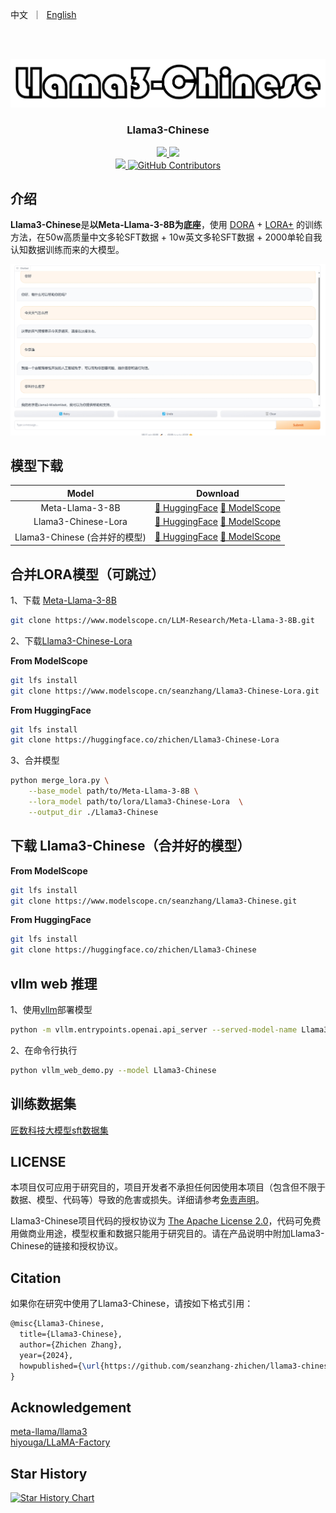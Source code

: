 <p align="left">
    中文</a>&nbsp ｜ &nbsp<a href="README.md">English</a>
</p>
<br><br>

<p align="center">
<a href='https://huggingface.co/spaces/zhichen'>
<img src='./images/logo.png'>
</a>
</p>

<div align="center">
  <p align="center">
    <h3> Llama3-Chinese </h3>

<p align="center">
      <a href='https://huggingface.co/zhichen'>
        <img src='https://img.shields.io/badge/%F0%9F%A4%97%20HuggingFace-Llama3%20Chinese-yellow'>
      </a>
      <a href='https://modelscope.cn/profile/seanzhang'>
        <img src='https://img.shields.io/badge/🤖 ModelScope-Llama3%20Chinese-blue'>
      </a>
      <br>
      <a href=href="https://github.com/seanzhang-zhichen/llama3-chinese/stargazers">
        <img src="https://img.shields.io/github/stars/seanzhang-zhichen/llama3-chinese?color=ccf">
      </a>
      <a href="https://github.com/seanzhang-zhichen/llama3-chinese/blob/main/LICENSE">
        <img alt="GitHub Contributors" src="https://img.shields.io/badge/license-Apache%202.0-blue.svg" />
      </a>
</p>
</div>


## 介绍

**Llama3-Chinese**是**以Meta-Llama-3-8B为底座**，使用 [DORA](https://arxiv.org/pdf/2402.09353.pdf) + [LORA+](https://arxiv.org/pdf/2402.12354.pdf) 的训练方法，在50w高质量中文多轮SFT数据 + 10w英文多轮SFT数据 + 2000单轮自我认知数据训练而来的大模型。

![DEMO](./images/vllm_web_demo.png)


## 模型下载

| Model             | Download  |
|:-------------------:|:-----------:|
| Meta-Llama-3-8B        |[ 🤗 HuggingFace](https://huggingface.co/meta-llama/Meta-Llama-3-8B) [  🤖 ModelScope](https://modelscope.cn/models/LLM-Research/Meta-Llama-3-8B)|
| Llama3-Chinese-Lora           |[ 🤗 HuggingFace](https://huggingface.co/zhichen/Llama3-Chinese-Lora) [  🤖 ModelScope](https://modelscope.cn/models/seanzhang/Llama3-Chinese-Lora)|
| Llama3-Chinese (合并好的模型)           |[ 🤗 HuggingFace](https://huggingface.co/zhichen/Llama3-Chinese) [  🤖 ModelScope](https://modelscope.cn/models/seanzhang/Llama3-Chinese)|



## 合并LORA模型（可跳过）

1、下载 [Meta-Llama-3-8B](https://modelscope.cn/models/LLM-Research/Meta-Llama-3-8B)

```bash
git clone https://www.modelscope.cn/LLM-Research/Meta-Llama-3-8B.git
```

2、下载[Llama3-Chinese-Lora](https://www.modelscope.cn/models/seanzhang/Llama3-Chinese-Lora)

**From ModelScope**
```bash
git lfs install
git clone https://www.modelscope.cn/seanzhang/Llama3-Chinese-Lora.git
```

**From HuggingFace**
```bash
git lfs install
git clone https://huggingface.co/zhichen/Llama3-Chinese-Lora
```

3、合并模型

```bash
python merge_lora.py \
    --base_model path/to/Meta-Llama-3-8B \
    --lora_model path/to/lora/Llama3-Chinese-Lora  \
    --output_dir ./Llama3-Chinese
```

## 下载 Llama3-Chinese（合并好的模型）

**From ModelScope**
```bash
git lfs install
git clone https://www.modelscope.cn/seanzhang/Llama3-Chinese.git
```

**From HuggingFace**
```bash
git lfs install
git clone https://huggingface.co/zhichen/Llama3-Chinese
```




## vllm web 推理

1、使用[vllm](https://github.com/vllm-project/vllm)部署模型

```bash
python -m vllm.entrypoints.openai.api_server --served-model-name Llama3-Chinese --model ./Llama3-Chinese(换成你自己的合并后的模型路径)
```

2、在命令行执行

```bash
python vllm_web_demo.py --model Llama3-Chinese
```




## 训练数据集

[匠数科技大模型sft数据集](https://modelscope.cn/datasets/deepctrl/deepctrl-sft-data)


## LICENSE

本项目仅可应用于研究目的，项目开发者不承担任何因使用本项目（包含但不限于数据、模型、代码等）导致的危害或损失。详细请参考[免责声明](https://github.com/seanzhang-zhichen/Llama3-Chinese/blob/main/DISCLAIMER)。

Llama3-Chinese项目代码的授权协议为 [The Apache License 2.0](./LICENSE)，代码可免费用做商业用途，模型权重和数据只能用于研究目的。请在产品说明中附加Llama3-Chinese的链接和授权协议。

## Citation

如果你在研究中使用了Llama3-Chinese，请按如下格式引用：

```latex
@misc{Llama3-Chinese,
  title={Llama3-Chinese},
  author={Zhichen Zhang},
  year={2024},
  howpublished={\url{https://github.com/seanzhang-zhichen/llama3-chinese}},
}
```


## Acknowledgement

[meta-llama/llama3](https://github.com/meta-llama/llama3)
<br>
[hiyouga/LLaMA-Factory](https://github.com/hiyouga/LLaMA-Factory)



## Star History

[![Star History Chart](https://api.star-history.com/svg?repos=seanzhang-zhichen/Llama3-Chinese&type=Date)](https://star-history.com/#seanzhang-zhichen/Llama3-Chinese&Date)

